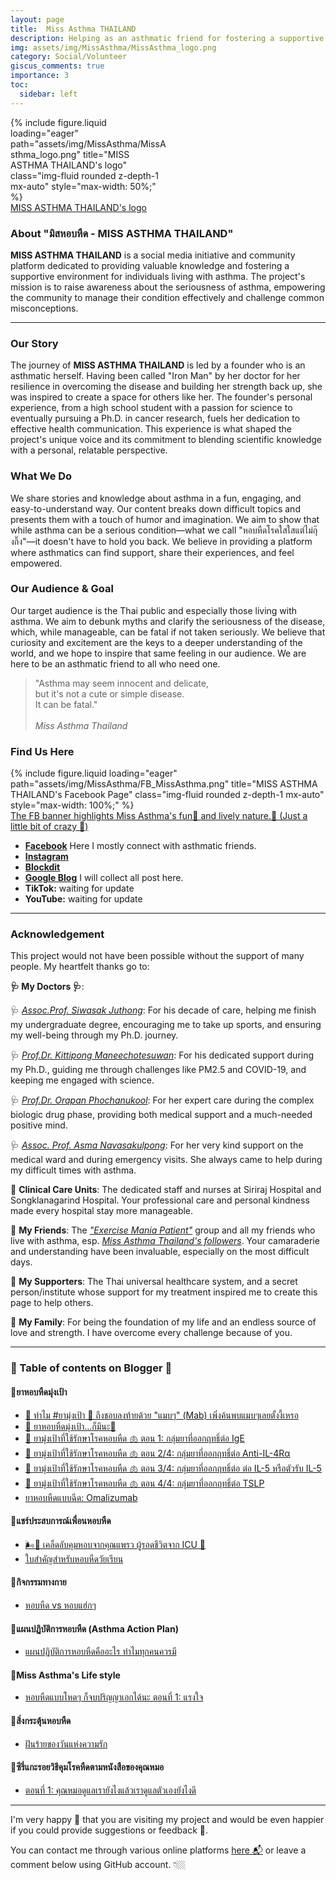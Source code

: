 ```yaml
---
layout: page
title:  Miss Asthma THAILAND
description: Helping as an asthmatic friend for fostering a supportive environment and promoting asthma awareness. 
img: assets/img/MissAsthma/MissAsthma_logo.png
category: Social/Volunteer
giscus_comments: true
importance: 3
toc:
  sidebar: left
---
```

<div class="row justify-content-center">
  <div class="col-sm mt-3 mt-md-0 content-center" style="max-width: 50%;">
    {% include figure.liquid loading="eager" path="assets/img/MissAsthma/MissAsthma_logo.png" title="MISS ASTHMA THAILAND's logo" class="img-fluid rounded z-depth-1 mx-auto" style="max-width: 50%;" %}
  </div>
</div>
<div class="caption text-center">
    <a href="https://www.facebook.com/MissAsthmaTH/)" target="_blank">MISS ASTHMA THAILAND's logo</a>
</div>

### About "มิสหอบหืด - MISS ASTHMA THAILAND"

**MISS ASTHMA THAILAND** is a social media initiative and community platform dedicated to providing valuable knowledge and fostering a supportive environment for individuals living with asthma. The project's mission is to raise awareness about the seriousness of asthma, empowering the community to manage their condition effectively and challenge common misconceptions.

---

### Our Story

The journey of **MISS ASTHMA THAILAND** is led by a founder who is an asthmatic herself. Having been called "Iron Man" by her doctor for her resilience in overcoming the disease and building her strength back up, she was inspired to create a space for others like her. The founder's personal experience, from a high school student with a passion for science to eventually pursuing a Ph.D. in cancer research, fuels her dedication to effective health communication. This experience is what shaped the project's unique voice and its commitment to blending scientific knowledge with a personal, relatable perspective.

### What We Do

We share stories and knowledge about asthma in a fun, engaging, and easy-to-understand way. Our content breaks down difficult topics and presents them with a touch of humor and imagination. We aim to show that while asthma can be a serious condition—what we call "หอบหืดโรคใสใสแต่ไม่กุ๊งกิ๊ง"—it doesn't have to hold you back. We believe in providing a platform where asthmatics can find support, share their experiences, and feel empowered.

### Our Audience & Goal

Our target audience is the Thai public and especially those living with asthma. We aim to debunk myths and clarify the seriousness of the disease, which, while manageable, can be fatal if not taken seriously. We believe that curiosity and excitement are the keys to a deeper understanding of the world, and we hope to inspire that same feeling in our audience. We are here to be an asthmatic friend to all who need one.
> "Asthma may seem innocent and delicate, \
> but it's not a cute or simple disease. \
> It can be fatal." \
> \
>   *Miss Asthma Thailand*

### Find Us Here

<div class="row justify-content-center">
  <div class="col-sm mt-3 mt-md-0 content-center" style="max-width: 100%;">
    {% include figure.liquid loading="eager" path="assets/img/MissAsthma/FB_MissAsthma.png" title="MISS ASTHMA THAILAND's Facebook Page" class="img-fluid rounded z-depth-1 mx-auto" style="max-width: 100%;" %}
  </div>
</div>
<div class="caption text-center">
    <a href="https://www.facebook.com/MissAsthmaTH/" target="_blank">The FB banner highlights Miss Asthma's fun🤣 and lively nature.💋 (Just a little bit of crazy 🤫) </a>
</div>

* [**Facebook**](https://www.facebook.com/MissAsthmaTH/) Here I mostly connect with asthmatic friends.
* [**Instagram**](https://www.instagram.com/miss_asthma_th?utm_source=ig_web_button_share_sheet&igsh=aDFxZjl5MWdqcXFp)
* [**Blockdit**](blockdit.com/pages/659808504c08e3aca839fc71)
* [**Google Blog**](missasthmath.blogspot.com) I will collect all post here.
* **TikTok:** waiting for update
* **YouTube:** waiting for update
  
---
### Acknowledgement
This project would not have been possible without the support of many people. My heartfelt thanks go to:

**🩺 My Doctors 🩺**:

  🩺 [*Assoc.Prof. Siwasak Juthong*](https://www.researchgate.net/scientific-contributions/Siwasak-Juthong-2199078823): For his decade of care, helping me finish my undergraduate degree, encouraging me to take up sports, and ensuring my well-being through my Ph.D. journey.

  🩺 [*Prof.Dr. Kittipong Maneechotesuwan*](https://www.researchgate.net/profile/Kittipong-Maneechotesuwan): For his dedicated support during my Ph.D., guiding me through challenges like PM2.5 and COVID-19, and keeping me engaged with science.

  🩺 [*Prof.Dr. Orapan Phochanukool*](https://scholar.google.co.th/citations?user=Y9_i9IoAAAAJ&hl=en): For her expert care during the complex biologic drug phase, providing both medical support and a much-needed positive mind.

  🩺 [*Assoc. Prof. Asma Navasakulpong*](https://www.researchgate.net/profile/Asma-Navasakulpong-2): For her very kind support on the medical ward and during emergency visits. She always came to help during my difficult times with asthma.

💊 **Clinical Care Units**: The dedicated staff and nurses at Siriraj Hospital and Songklanagarind Hospital. Your professional care and personal kindness made every hospital stay more manageable.

🥊 **My Friends**: The [*"Exercise Mania Patient"*](https://www.facebook.com/share/g/8duUkQvoX8EXRZV6/) group and all my friends who live with asthma, esp. [*Miss Asthma Thailand's followers*](https://www.facebook.com/MissAsthmaTH/). Your camaraderie and understanding have been invaluable, especially on the most difficult days.

🎁 **My Supporters**: The Thai universal healthcare system, and a secret person/institute whose support for my treatment inspired me to create this page to help others.

🌸 **My Family**: For being the foundation of my life and an endless source of love and strength. I have overcome every challenge because of you.

---
### 🍭 Table of contents on Blogger 🍭
#### 🍭ยาหอบหืดมุ่งเป้า
- [🧬 ทำไม #ยามุ่งเป้า 🎯 ถึงชอบลงท้ายด้วย "แมบๆ" (Mab) เพิ่งค้นพบแมบๆเลยตั้งงี้เหรอ](https://missasthmath.blogspot.com/2025/07/mab.html)
- [🧬 ยาหอบหืดมุ่งเป้า...ก็มีนะ💊](https://missasthmath.blogspot.com/2025/07/blog-post_12.html)
- [🧬 ยามุ่งเป้าที่ใช้รักษาโรคหอบหืด 🫁 ตอน 1:  กลุ่มยาที่ออกฤทธิ์ต่อ IgE](https://missasthmath.blogspot.com/2025/07/1-ige.html)
- [🧬 ยามุ่งเป้าที่ใช้รักษาโรคหอบหืด 🫁 ตอน 2/4:  กลุ่มยาที่ออกฤทธิ์ต่อ Anti-IL-4Rα](https://missasthmath.blogspot.com/2025/07/24-anti-il-4r.html)
- [🧬 ยามุ่งเป้าที่ใช้รักษาโรคหอบหืด 🫁 ตอน 3/4:  กลุ่มยาที่ออกฤทธิ์ต่อ ต่อ IL-5 หรือตัวรับ IL-5](https://missasthmath.blogspot.com/2025/07/34-il-5-il-5.html)
- [🧬 ยามุ่งเป้าที่ใช้รักษาโรคหอบหืด 🫁 ตอน 4/4: กลุ่มยาที่ออกฤทธิ์ต่อ TSLP](https://missasthmath.blogspot.com/2025/07/44-tslp.html)
- [ยาหอบหืดแบบฉีด: Omalizumab](https://missasthmath.blogspot.com/2025/01/omalizumab.html)

#### 🍭แชร์ประสบการณ์เพื่อนหอบหืด
- [🌬️💨 เคล็ดลับคุมหอบจากคุณแพรว ผู้รอดชีวิตจาก ICU 💪](https://missasthmath.blogspot.com/2025/07/icu.html) 
- [ใบสำคัญสำหรับหอบหืดวัยเรียน](https://missasthmath.blogspot.com/2025/07/blog-post_4.html)

#### 🍭กิจกรรมทางกาย
- [หอบหืด vs หอบแฮ่กๆ](https://missasthmath.blogspot.com/2025/07/vs.html)

#### 🍭แผนปฏิบัติการหอบหืด (Asthma Action Plan)
- [แผนปฏิบัติการหอบหืดคืออะไร ทำไมทุกคนควรมี](https://missasthmath.blogspot.com/2025/07/blog-post.html)

#### 🍭Miss Asthma's Life style
- [หอบหืดแบบโหดๆ ก็จบปริญญาเอกได้นะ ตอนที่ 1: แรงใจ](https://missasthmath.blogspot.com/2025/02/1.html)

#### 🍭สิ่งกระตุ้นหอบหืด
- [ฝันร้ายของวันแห่งความรัก](https://missasthmath.blogspot.com/2025/02/blog-post.html)

#### 🍭ซีรี่แกะรอยวิธีคุมโรคหืดตามหนังสือของคุณหมอ
- [ตอนที่ 1: คุณหมอดูแลเรายังไงแล้วเราดูแลตัวเองยังไงดี](https://missasthmath.blogspot.com/2025/01/blog-post.html)

---
I'm very happy 🥰 that you are visiting my project and would be even happier if you could provide suggestions or feedback 🤩. 

You can contact me through various online platforms [here 📬](https://kuchikinamthip.github.io/) or leave a comment below using GitHub account. 👇🏼
